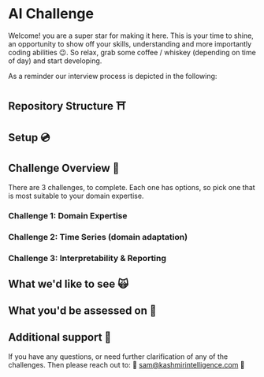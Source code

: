 # AI Challenge

Welcome! you are a super star for making it here. This is your time to shine, an opportunity to show off your skills, understanding and more importantly coding abilities 😉. So relax, grab some coffee / whiskey (depending on time of day) and start developing.

As a reminder our interview process is depicted in the following:


## Repository Structure ⛩️


## Setup 💿


## Challenge Overview 💪
There are 3 challenges, to complete. Each one has options, so pick one that is most suitable to your domain expertise.

### Challenge 1: Domain Expertise


### Challenge 2: Time Series (domain adaptation)


### Challenge 3: Interpretability & Reporting


## What we'd like to see 🙀


## What you'd be assessed on 🔎
 

## Additional support 🤝
If you have any questions, or need further clarification of any of the challenges. Then please reach out to: 
📣 sam@kashmirintelligence.com 📣